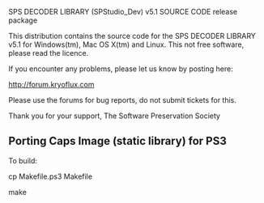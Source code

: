 SPS DECODER LIBRARY (SPStudio_Dev) v5.1 SOURCE CODE release package

This distribution contains the source code for the SPS DECODER LIBRARY v5.1 for Windows(tm), Mac OS X(tm) and Linux. This not free software, please read the licence.



If you encounter any problems, please let us know by posting here:

http://forum.kryoflux.com


Please use the forums for bug reports, do not submit tickets for this.


Thank you for your support,
The Software Preservation Society

## Porting Caps Image (static library) for PS3
To build:

cp Makefile.ps3 Makefile

make
